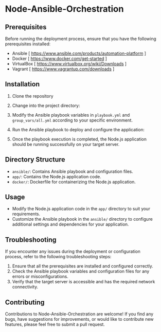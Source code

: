 # Node-Ansible-Orchestration

## Prerequisites

Before running the deployment process, ensure that you have the following prerequisites installed:

- Ansible [ https://www.ansible.com/products/automation-platform ]
- Docker [ https://www.docker.com/get-started ]
- VirtualBox [ https://www.virtualbox.org/wiki/Downloads ]
- Vagrant [ https://www.vagrantup.com/downloads ]

## Installation

1. Clone the repository
 
2. Change into the project directory:

3. Modify the Ansible playbook variables in `playbook.yml` and `group_vars/all.yml` according to your specific environment.

4. Run the Ansible playbook to deploy and configure the application:

5. Once the playbook execution is completed, the Node.js application should be running successfully on your target server.

## Directory Structure

- `ansible/`: Contains Ansible playbook and configuration files.
- `app/`: Contains the Node.js application code.
- `docker/`: Dockerfile for containerizing the Node.js application.

## Usage

- Modify the Node.js application code in the `app/` directory to suit your requirements.
- Customize the Ansible playbook in the `ansible/` directory to configure additional settings and dependencies for your application.

## Troubleshooting

If you encounter any issues during the deployment or configuration process, refer to the following troubleshooting steps:

1. Ensure that all the prerequisites are installed and configured correctly.
2. Check the Ansible playbook variables and configuration files for any errors or misconfigurations.
3. Verify that the target server is accessible and has the required network connectivity.

## Contributing

Contributions to Node-Ansible-Orchestration are welcome! If you find any bugs, have suggestions for improvements, or would like to contribute new features, please feel free to submit a pull request.



